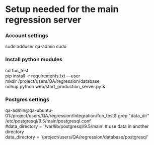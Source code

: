 
# Setup needed for the main regression server

### Account settings
sudo adduser qa-admin sudo

### Install python modules
cd fun_test  
pip install -r requirements.txt —user  
mkdir /project/users/QA/regression/database  
nohup python web/start_production_server.py & 

### Postgres settings
qa-admin@qa-ubuntu-01:/project/users/QA/regression/Integration/fun_test$ grep "data_dir"   /etc/postgresql/9.5/main/postgresql.conf  
#data_directory = '/var/lib/postgresql/9.5/main'		# use data in another directory   
data_directory = '/project/users/QA/regression/database/postgresql’ 
